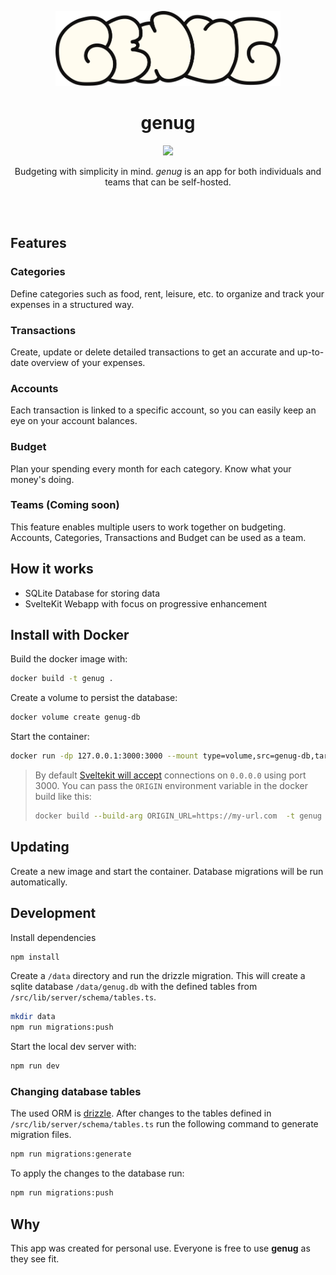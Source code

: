 <p align="center">
  <img src="static/logo.svg?raw=true" height="120" alt="logo" />
</p>

<h1 align="center">
  genug
</h1>

<p align="center">
  <a href="https://github.com/lj-n/standalone-genug/actions/workflows/testing.yml">
    <img src="https://github.com/lj-n/standalone-genug/actions/workflows/testing.yml/badge.svg" />
  </a>
</p>

<p align="center">
  Budgeting with simplicity in mind. <i>genug</i> is an app for both individuals and teams that can be self-hosted.
</p>

<br />
<br />

## Features

### Categories

Define categories such as food, rent, leisure, etc. to organize and track your expenses in a structured way.

### Transactions

Create, update or delete detailed transactions to get an accurate and up-to-date overview of your expenses.

### Accounts

Each transaction is linked to a specific account, so you can easily keep an eye on your account balances.

### Budget

Plan your spending every month for each category. Know what your money's doing.

### Teams (Coming soon)

This feature enables multiple users to work together on budgeting. Accounts, Categories, Transactions and Budget can be used as a team.

## How it works

- SQLite Database for storing data
- SvelteKit Webapp with focus on progressive enhancement

## Install with Docker

Build the docker image with:

```sh
docker build -t genug .
```

Create a volume to persist the database:

```sh
docker volume create genug-db
```

Start the container:

```sh
docker run -dp 127.0.0.1:3000:3000 --mount type=volume,src=genug-db,target=/app/data/ genug
```

> By default [Sveltekit will accept](https://kit.svelte.dev/docs/adapter-node#environment-variables-origin-protocolheader-and-hostheader) connections on `0.0.0.0` using port 3000. You can pass the `ORIGIN` environment variable in the docker build like this:
>
> ```sh
> docker build --build-arg ORIGIN_URL=https://my-url.com  -t genug .
> ```

## Updating

Create a new image and start the container. Database migrations will be run automatically.

## Development

Install dependencies

```sh
npm install
```

Create a `/data` directory and run the drizzle migration. This will create a sqlite database `/data/genug.db` with the defined tables from `/src/lib/server/schema/tables.ts`.

```sh
mkdir data
npm run migrations:push
```

Start the local dev server with:

```sh
npm run dev
```

### Changing database tables

The used ORM is [drizzle](https://orm.drizzle.team/).
After changes to the tables defined in `/src/lib/server/schema/tables.ts` run the following command to generate migration files.

```sh
npm run migrations:generate
```

To apply the changes to the database run:

```sh
npm run migrations:push
```

## Why

This app was created for personal use. Everyone is free to use **genug** as they see fit.

